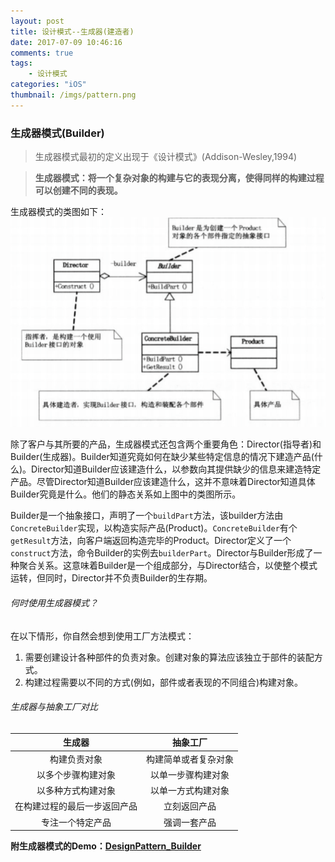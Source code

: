 ```yaml
---
layout: post
title: 设计模式--生成器(建造者)
date: 2017-07-09 10:46:16
comments: true
tags:
	- 设计模式
categories: "iOS"
thumbnail: /imgs/pattern.png
---
```


### 生成器模式(Builder)
>生成器模式最初的定义出现于《设计模式》(Addison-Wesley,1994)

>__生成器模式：将一个复杂对象的构建与它的表现分离，使得同样的构建过程可以创建不同的表现。__

<!-- more -->

生成器模式的类图如下：
![生成器类图](/imgs/builder.png)

除了客户与其所要的产品，生成器模式还包含两个重要角色：Director(指导者)和Builder(生成器)。Builder知道究竟如何在缺少某些特定信息的情况下建造产品(什么)。Director知道Builder应该建造什么，以参数向其提供缺少的信息来建造特定产品。尽管Director知道Builder应该建造什么，这并不意味着Director知道具体Builder究竟是什么。他们的静态关系如上图中的类图所示。

Builder是一个抽象接口，声明了一个`buildPart`方法，该builder方法由`ConcreteBuilder`实现，以构造实际产品(Product)。`ConcreteBuilder`有个`getResult`方法，向客户端返回构造完毕的Product。Director定义了一个`construct`方法，命令Builder的实例去`builderPart`。Director与Builder形成了一种聚合关系。这意味着Builder是一个组成部分，与Director结合，以使整个模式运转，但同时，Director并不负责Builder的生存期。

###### 何时使用生成器模式？
在以下情形，你自然会想到使用工厂方法模式：
1. 需要创建设计各种部件的负责对象。创建对象的算法应该独立于部件的装配方式。
2. 构建过程需要以不同的方式(例如，部件或者表现的不同组合)构建对象。

###### 生成器与抽象工厂对比

|生成器|抽象工厂|
|:---:|:---:|
|构建负责对象|构建简单或者复杂对象|
|以多个步骤构建对象|以单一步骤构建对象|
|以多种方式构建对象|以单一方式构建对象|
|在构建过程的最后一步返回产品|立刻返回产品|
|专注一个特定产品|强调一套产品||



__附生成器模式的Demo：[DesignPattern_Builder](https://github.com/RobberJJ/DesignPattern)__
